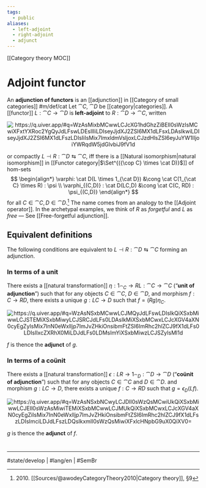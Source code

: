 ```yaml
---
tags:
  - public
aliases:
  - left-adjoint
  - right-adjoint
  - adjunct
---
```

[[Category theory MOC]]
# Adjoint functor

An **adjunction of functors** is an [[adjunction]] in [[Category of small categories]] #m/def/cat
Let $\cat C$, $\cat D$ be [[category|categories]].
A [[functor]] $L : \cat C \to \cat D$ is **left-adjoint** to $R : \cat D \to \cat C$, written

<p align="center"><img align="center" src="https://i.upmath.me/svg/%0A%5Cusetikzlibrary%7Bcalc%7D%0A%5Cusetikzlibrary%7Bdecorations.pathmorphing%7D%0A%5Ctikzset%7Bcurve%2F.style%3D%7Bsettings%3D%7B%231%7D%2Cto%20path%3D%7B(%5Ctikztostart)%0A%20%20%20%20..%20controls%20(%24(%5Ctikztostart)!%5Cpv%7Bpos%7D!(%5Ctikztotarget)!%5Cpv%7Bheight%7D!270%3A(%5Ctikztotarget)%24)%0A%20%20%20%20and%20(%24(%5Ctikztostart)!1-%5Cpv%7Bpos%7D!(%5Ctikztotarget)!%5Cpv%7Bheight%7D!270%3A(%5Ctikztotarget)%24)%0A%20%20%20%20..%20(%5Ctikztotarget)%5Ctikztonodes%7D%7D%2C%0A%20%20%20%20settings%2F.code%3D%7B%5Ctikzset%7Bquiver%2F.cd%2C%231%7D%0A%20%20%20%20%20%20%20%20%5Cdef%5Cpv%23%231%7B%5Cpgfkeysvalueof%7B%2Ftikz%2Fquiver%2F%23%231%7D%7D%7D%2C%0A%20%20%20%20quiver%2F.cd%2Cpos%2F.initial%3D0.35%2Cheight%2F.initial%3D0%7D%0A%25%20TikZ%20arrowhead%2Ftail%20styles.%0A%5Ctikzset%7Btail%20reversed%2F.code%3D%7B%5Cpgfsetarrowsstart%7Btikzcd%20to%7D%7D%7D%0A%5Ctikzset%7B2tail%2F.code%3D%7B%5Cpgfsetarrowsstart%7BImplies%5Breversed%5D%7D%7D%7D%0A%5Ctikzset%7B2tail%20reversed%2F.code%3D%7B%5Cpgfsetarrowsstart%7BImplies%7D%7D%7D%0A%25%20TikZ%20arrow%20styles.%0A%5Ctikzset%7Bno%20body%2F.style%3D%7B%2Ftikz%2Fdash%20pattern%3Don%200%20off%201mm%7D%7D%0A%25%20https%3A%2F%2Fq.uiver.app%2F%23q%3DWzAsMixbMCwwLCJcXG1hdGhzZiBEIl0sWzIsMCwiXFxtYXRoc2YgQyJdLFswLDEsIlIiLDIseyJjdXJ2ZSI6MX1dLFsxLDAsIkwiLDIseyJjdXJ2ZSI6MX1dLFszLDIsIiIsMix7ImxldmVsIjoxLCJzdHlsZSI6eyJuYW1lIjoiYWRqdW5jdGlvbiJ9fV1d%0A%5C%5B%5Cbegin%7Btikzcd%7D%0A%09%7B%5Cmathsf%20D%7D%20%26%26%20%7B%5Cmathsf%20C%7D%0A%09%5Carrow%5B%22%22%7Bname%3D0%2C%20anchor%3Dcenter%2C%20inner%20sep%3D0%7D%2C%20%22R%22'%2C%20curve%3D%7Bheight%3D6pt%7D%2C%20from%3D1-1%2C%20to%3D1-3%5D%0A%09%5Carrow%5B%22%22%7Bname%3D1%2C%20anchor%3Dcenter%2C%20inner%20sep%3D0%7D%2C%20%22L%22'%2C%20curve%3D%7Bheight%3D6pt%7D%2C%20from%3D1-3%2C%20to%3D1-1%5D%0A%09%5Carrow%5B%22%5Cdashv%22%7Banchor%3Dcenter%2C%20rotate%3D-90%7D%2C%20draw%3Dnone%2C%20from%3D1%2C%20to%3D0%5D%0A%5Cend%7Btikzcd%7D%5C%5D%0A#invert" alt="https://q.uiver.app/#q=WzAsMixbMCwwLCJcXG1hdGhzZiBEIl0sWzIsMCwiXFxtYXRoc2YgQyJdLFswLDEsIlIiLDIseyJjdXJ2ZSI6MX1dLFsxLDAsIkwiLDIseyJjdXJ2ZSI6MX1dLFszLDIsIiIsMix7ImxldmVsIjoxLCJzdHlsZSI6eyJuYW1lIjoiYWRqdW5jdGlvbiJ9fV1d" /></p>

or compactly $L \dashv R : \cat D \leftrightarrows \cat C$,
iff there is a [[Natural isomorphism|natural isomorphism]] in [[Functor category|$\Set^{({\cop C} \times \cat D)}$]] of hom-sets
$$
\begin{align*}
\varphi: \cat D(L \times 1_{\cat D}) &\cong \cat C(1_{\cat C} \times R) : \psi \\
\varphi_{(C,D)} : \cat D(LC,D) &\cong \cat C(C, RD) : \psi_{(C,D)}
\end{align*}
$$
for all $C \in \cat C, D \in \cat D$.[^2010]
The name comes from an analogy to the [[Adjoint operator]].
In the archetypal examples, we think of $R$ as _forgetful_ and $L$ as _free_ —
See [[Free-forgetful adjunction]].

  [^2010]: 2010\. [[Sources/@awodeyCategoryTheory2010|Category theory]], §9

## Equivalent definitions

The following conditions are equivalent to $L \dashv R : \cat D \leftrightarrows \cat C$ forming an adjunction.

### In terms of a unit

There exists a [[natural transformation]] $\eta : 1_{\cat C} \to RL : \cat C \to \cat C$ (“**unit of adjunction**”) 
such that for any objects $C \in \cat C$, $D \in \cat D$, and morphism $f : C \to RD$, 
there exists a unique $g: LC \to D$ such that $f = (Rg)\eta_{C}$.

<p align="center"><img align="center" src="https://i.upmath.me/svg/%0A%5Cusetikzlibrary%7Bcalc%7D%0A%5Cusetikzlibrary%7Bdecorations.pathmorphing%7D%0A%5Ctikzset%7Bcurve%2F.style%3D%7Bsettings%3D%7B%231%7D%2Cto%20path%3D%7B(%5Ctikztostart)%0A%20%20%20%20..%20controls%20(%24(%5Ctikztostart)!%5Cpv%7Bpos%7D!(%5Ctikztotarget)!%5Cpv%7Bheight%7D!270%3A(%5Ctikztotarget)%24)%0A%20%20%20%20and%20(%24(%5Ctikztostart)!1-%5Cpv%7Bpos%7D!(%5Ctikztotarget)!%5Cpv%7Bheight%7D!270%3A(%5Ctikztotarget)%24)%0A%20%20%20%20..%20(%5Ctikztotarget)%5Ctikztonodes%7D%7D%2C%0A%20%20%20%20settings%2F.code%3D%7B%5Ctikzset%7Bquiver%2F.cd%2C%231%7D%0A%20%20%20%20%20%20%20%20%5Cdef%5Cpv%23%231%7B%5Cpgfkeysvalueof%7B%2Ftikz%2Fquiver%2F%23%231%7D%7D%7D%2C%0A%20%20%20%20quiver%2F.cd%2Cpos%2F.initial%3D0.35%2Cheight%2F.initial%3D0%7D%0A%25%20TikZ%20arrowhead%2Ftail%20styles.%0A%5Ctikzset%7Btail%20reversed%2F.code%3D%7B%5Cpgfsetarrowsstart%7Btikzcd%20to%7D%7D%7D%0A%5Ctikzset%7B2tail%2F.code%3D%7B%5Cpgfsetarrowsstart%7BImplies%5Breversed%5D%7D%7D%7D%0A%5Ctikzset%7B2tail%20reversed%2F.code%3D%7B%5Cpgfsetarrowsstart%7BImplies%7D%7D%7D%0A%25%20TikZ%20arrow%20styles.%0A%5Ctikzset%7Bno%20body%2F.style%3D%7B%2Ftikz%2Fdash%20pattern%3Don%200%20off%201mm%7D%7D%0A%25%20https%3A%2F%2Fq.uiver.app%2F%23q%3DWzAsNSxbMCwwLCJMQyJdLFswLDIsIkQiXSxbMiwwLCJSTEMiXSxbMiwyLCJSRCJdLFs0LDAsIkMiXSxbMCwxLCJcXGV4aXN0cyEgZyIsMix7InN0eWxlIjp7ImJvZHkiOnsibmFtZSI6ImRhc2hlZCJ9fX1dLFs0LDIsIlxcZXRhX0MiLDJdLFs0LDMsImYiXSxbMiwzLCJSZyIsMl1d%0A%5C%5B%5Cbegin%7Btikzcd%7D%0A%09LC%20%26%26%20RLC%20%26%26%20C%20%5C%5C%0A%09%5C%5C%0A%09D%20%26%26%20RD%0A%09%5Carrow%5B%22%7B%5Cexists!%20g%7D%22'%2C%20dashed%2C%20from%3D1-1%2C%20to%3D3-1%5D%0A%09%5Carrow%5B%22Rg%22'%2C%20from%3D1-3%2C%20to%3D3-3%5D%0A%09%5Carrow%5B%22%7B%5Ceta_C%7D%22'%2C%20from%3D1-5%2C%20to%3D1-3%5D%0A%09%5Carrow%5B%22f%22%2C%20from%3D1-5%2C%20to%3D3-3%5D%0A%5Cend%7Btikzcd%7D%5C%5D%0A#invert" alt="https://q.uiver.app/#q=WzAsNSxbMCwwLCJMQyJdLFswLDIsIkQiXSxbMiwwLCJSTEMiXSxbMiwyLCJSRCJdLFs0LDAsIkMiXSxbMCwxLCJcXGV4aXN0cyEgZyIsMix7InN0eWxlIjp7ImJvZHkiOnsibmFtZSI6ImRhc2hlZCJ9fX1dLFs0LDIsIlxcZXRhX0MiLDJdLFs0LDMsImYiXSxbMiwzLCJSZyIsMl1d" /></p>

$f$ is thence the **adjunct** of $g$.

### In terms of a coünit

There exists a [[natural transformation]] $\epsilon : LR \to 1_{\cat D} : \cat D \to \cat D$ (“**coünit of adjunction**”)
such that for any objects $C \in \cat C$ and $D \in \cat D$.
and morphism $g: L C \to D$,
there exists a unique $f : C \to RD$ such that $g = \epsilon_{D}(Lf)$.

<p align="center"><img align="center" src="https://i.upmath.me/svg/%0A%5Cusetikzlibrary%7Bcalc%7D%0A%5Cusetikzlibrary%7Bdecorations.pathmorphing%7D%0A%5Ctikzset%7Bcurve%2F.style%3D%7Bsettings%3D%7B%231%7D%2Cto%20path%3D%7B(%5Ctikztostart)%0A%20%20%20%20..%20controls%20(%24(%5Ctikztostart)!%5Cpv%7Bpos%7D!(%5Ctikztotarget)!%5Cpv%7Bheight%7D!270%3A(%5Ctikztotarget)%24)%0A%20%20%20%20and%20(%24(%5Ctikztostart)!1-%5Cpv%7Bpos%7D!(%5Ctikztotarget)!%5Cpv%7Bheight%7D!270%3A(%5Ctikztotarget)%24)%0A%20%20%20%20..%20(%5Ctikztotarget)%5Ctikztonodes%7D%7D%2C%0A%20%20%20%20settings%2F.code%3D%7B%5Ctikzset%7Bquiver%2F.cd%2C%231%7D%0A%20%20%20%20%20%20%20%20%5Cdef%5Cpv%23%231%7B%5Cpgfkeysvalueof%7B%2Ftikz%2Fquiver%2F%23%231%7D%7D%7D%2C%0A%20%20%20%20quiver%2F.cd%2Cpos%2F.initial%3D0.35%2Cheight%2F.initial%3D0%7D%0A%25%20TikZ%20arrowhead%2Ftail%20styles.%0A%5Ctikzset%7Btail%20reversed%2F.code%3D%7B%5Cpgfsetarrowsstart%7Btikzcd%20to%7D%7D%7D%0A%5Ctikzset%7B2tail%2F.code%3D%7B%5Cpgfsetarrowsstart%7BImplies%5Breversed%5D%7D%7D%7D%0A%5Ctikzset%7B2tail%20reversed%2F.code%3D%7B%5Cpgfsetarrowsstart%7BImplies%7D%7D%7D%0A%25%20TikZ%20arrow%20styles.%0A%5Ctikzset%7Bno%20body%2F.style%3D%7B%2Ftikz%2Fdash%20pattern%3Don%200%20off%201mm%7D%7D%0A%25%20https%3A%2F%2Fq.uiver.app%2F%23q%3DWzAsNSxbNCwyLCJDIl0sWzQsMCwiUkQiXSxbMiwwLCJEIl0sWzAsMiwiTEMiXSxbMCwwLCJMUkQiXSxbMCwxLCJcXGV4aXN0cyEgZiIsMix7InN0eWxlIjp7ImJvZHkiOnsibmFtZSI6ImRhc2hlZCJ9fX1dLFszLDIsImciLDJdLFszLDQsIkxmIl0sWzQsMiwiXFxlcHNpbG9uX0QiXV0%3D%0A%5C%5B%5Cbegin%7Btikzcd%7D%0A%09LRD%20%26%26%20D%20%26%26%20RD%20%5C%5C%0A%09%5C%5C%0A%09LC%20%26%26%26%26%20C%0A%09%5Carrow%5B%22%7B%5Cepsilon_D%7D%22%2C%20from%3D1-1%2C%20to%3D1-3%5D%0A%09%5Carrow%5B%22Lf%22%2C%20from%3D3-1%2C%20to%3D1-1%5D%0A%09%5Carrow%5B%22g%22'%2C%20from%3D3-1%2C%20to%3D1-3%5D%0A%09%5Carrow%5B%22%7B%5Cexists!%20f%7D%22'%2C%20dashed%2C%20from%3D3-5%2C%20to%3D1-5%5D%0A%5Cend%7Btikzcd%7D%5C%5D%0A#invert" alt="https://q.uiver.app/#q=WzAsNSxbNCwyLCJDIl0sWzQsMCwiUkQiXSxbMiwwLCJEIl0sWzAsMiwiTEMiXSxbMCwwLCJMUkQiXSxbMCwxLCJcXGV4aXN0cyEgZiIsMix7InN0eWxlIjp7ImJvZHkiOnsibmFtZSI6ImRhc2hlZCJ9fX1dLFszLDIsImciLDJdLFszLDQsIkxmIl0sWzQsMiwiXFxlcHNpbG9uX0QiXV0=" /></p>

$g$ is thence the **adjunct** of $f$.


#
---
#state/develop  | #lang/en | #SemBr
